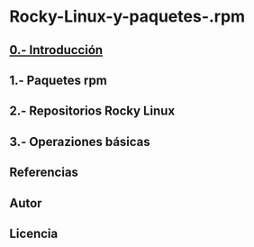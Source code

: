 # Rocky-Linux-y-paquetes-.rpm
## [0.- Introducción](/Contenido_RockyLinux/Introduccion.md)
## 1.- Paquetes rpm
## 2.- Repositorios Rocky Linux
## 3.- Operaziones básicas
## Referencias
## Autor
## Licencia
